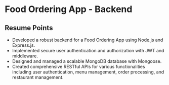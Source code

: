 # Food Ordering App - Backend
## Resume Points

- Developed a robust backend for a Food Ordering App using Node.js and Express.js.
- Implemented secure user authentication and authorization with JWT and middleware.
- Designed and managed a scalable MongoDB database with Mongoose.
- Created comprehensive RESTful APIs for various functionalities including user authentication, menu management, order processing, and restaurant management.

